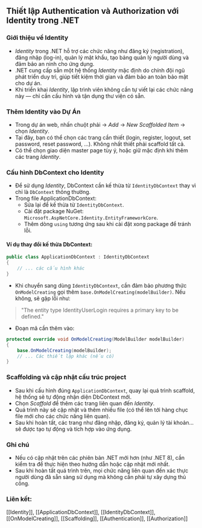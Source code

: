 ## Thiết lập Authentication và Authorization với Identity trong .NET

### Giới thiệu về Identity

- *Identity* trong .NET hỗ trợ các chức năng như đăng ký (registration), đăng nhập (log-in), quản lý mật khẩu, tạo bảng quản lý người dùng và đảm bảo an ninh cho ứng dụng.
- .NET cung cấp sẵn một hệ thống *Identity* mặc định do chính đội ngũ phát triển duy trì, giúp tiết kiệm thời gian và đảm bảo an toàn bảo mật cho dự án.
- Khi triển khai *Identity*, lập trình viên không cần tự viết lại các chức năng này — chỉ cần cấu hình và tận dụng thư viện có sẵn.


### Thêm Identity vào Dự Án

- Trong dự án web, nhấn chuột phải → *Add* → *New Scaffolded Item* → chọn *Identity*.
- Tại đây, bạn có thể chọn các trang cần thiết (login, register, logout, set password, reset password, ...). Không nhất thiết phải scaffold tất cả.
- Có thể chọn giao diện master page tùy ý, hoặc giữ mặc định khi thêm các trang *Identity*.


### Cấu hình DbContext cho Identity

- Để sử dụng *Identity*, DbContext cần kế thừa từ `IdentityDbContext` thay vì chỉ là `DbContext` thông thường.
- Trong file ApplicationDbContext:
    - Sửa lại để kế thừa từ `IdentityDbContext`.
    - Cài đặt package NuGet: `Microsoft.AspNetCore.Identity.EntityFrameworkCore`.
    - Thêm dòng `using` tương ứng sau khi cài đặt xong package để tránh lỗi.


#### Ví dụ thay đổi kế thừa DbContext:

```csharp
public class ApplicationDbContext : IdentityDbContext
{
    // ... các cấu hình khác
}
```

- Khi chuyển sang dùng `IdentityDbContext`, cần đảm bảo phương thức `OnModelCreating` gọi thêm `base.OnModelCreating(modelBuilder)`. Nếu không, sẽ gặp lỗi như:
> "The entity type IdentityUserLogin requires a primary key to be defined."
- Đoạn mã cần thêm vào:

```csharp
protected override void OnModelCreating(ModelBuilder modelBuilder)
{
    base.OnModelCreating(modelBuilder);
    // ... Các thiết lập khác (nếu có)
}
```


### Scaffolding và cập nhật cấu trúc project

- Sau khi cấu hình đúng `ApplicationDbContext`, quay lại quá trình scaffold, hệ thống sẽ tự động nhận diện DbContext mới.
- Chọn *Scaffold* để thêm các trang liên quan đến *Identity*.
- Quá trình này sẽ cập nhật và thêm nhiều file (có thể lên tới hàng chục file mới cho các chức năng liên quan).
- Sau khi hoàn tất, các trang như đăng nhập, đăng ký, quản lý tài khoản… sẽ được tạo tự động và tích hợp vào ứng dụng.


### Ghi chú

- Nếu có cập nhật trên các phiên bản .NET mới hơn (như .NET 8), cần kiểm tra để thực hiện theo hướng dẫn hoặc cập nhật mới nhất.
- Sau khi hoàn tất quá trình trên, mọi chức năng liên quan đến xác thực người dùng đã sẵn sàng sử dụng mà không cần phải tự xây dựng thủ công.


### Liên kết:

[[Identity]], [[ApplicationDbContext]], [[IdentityDbContext]], [[OnModelCreating]], [[Scaffolding]], [[Authentication]], [[Authorization]]

